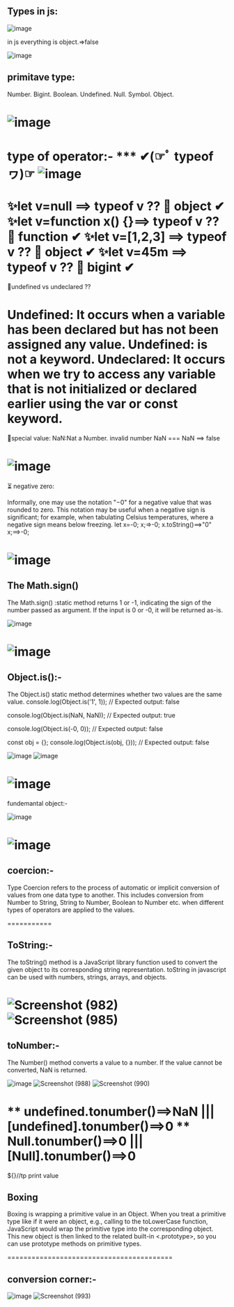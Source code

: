 ## Types in js:
![image](https://github.com/ayaabumtawea12/Mastering-javascript-in-20-days/assets/120716752/75414638-6031-48cf-9654-24831760cdd8)

 in js everything is object.=>false
 
![image](https://github.com/ayaabumtawea12/Mastering-javascript-in-20-days/assets/120716752/e00fdc24-4d43-45af-92ef-ae907df0aecf)

 
## primitave type:
Number.
Bigint.
Boolean.
Undefined.
Null.
Symbol.
Object.

![image](https://github.com/ayaabumtawea12/Mastering-javascript-in-20-days/assets/120716752/71f9b604-03ec-4c67-9563-e2b4f79a5492)
=============
type of operator:-
*** ✔(☞ﾟ   typeof  ヮ)☞
![image](https://github.com/ayaabumtawea12/Mastering-javascript-in-20-days/assets/120716752/ae9e31ba-ad70-4237-b75c-191125cea9a7)
============================
 ✨let v=null ==> typeof v ?? 🧐 object ✔
 ✨let v=function x() {}==> typeof v ?? 🧐 function ✔
 ✨let v=[1,2,3] ==> typeof v ?? 🧐 object ✔
  ✨let v=45m ==> typeof v ?? 🧐 bigint ✔
 ======================
 🧠undefined vs undeclared ??
 
Undefined: It occurs when a variable has been declared but has not been assigned any value.
Undefined: is not a keyword. Undeclared: It occurs when we try to access any variable that is not initialized or declared earlier using the var or const keyword.
=========================================
🔑special value:
NaN:Nat a Number.  invalid number
NaN === NaN ==> false


![image](https://github.com/ayaabumtawea12/Mastering-javascript-in-20-days/assets/120716752/755e7117-e519-494e-a80d-587884f4f685)
=========================================
⏳ negative zero:

Informally, one may use the notation "−0" for a negative value that was rounded to zero. This notation may be useful when a negative sign is significant; for example, when tabulating Celsius temperatures, where a negative sign means below freezing.
let x=-0;
x;=>-0;
x.toString()==>"0"
x;==>-0;

 
![image](https://github.com/ayaabumtawea12/Mastering-javascript-in-20-days/assets/120716752/ba504b4b-f8ba-4de7-8577-e6242cce2685)
===================
## The Math.sign() 

The Math.sign() :static method returns 1 or -1, indicating the sign of the number passed as argument. If the input is 0 or -0, it will be returned as-is.

![image](https://github.com/ayaabumtawea12/Mastering-javascript-in-20-days/assets/120716752/96adea51-4b01-4094-9e18-8f5ceb123122)

![image](https://github.com/ayaabumtawea12/Mastering-javascript-in-20-days/assets/120716752/4e1f1dc1-0d68-4975-af24-fc19ac5101c0)
===============
## Object.is():-

The Object.is() static method determines whether two values are the same value.
console.log(Object.is('1', 1));
// Expected output: false

console.log(Object.is(NaN, NaN));
// Expected output: true

console.log(Object.is(-0, 0));
// Expected output: false

const obj = {};
console.log(Object.is(obj, {}));
// Expected output: false

![image](https://github.com/ayaabumtawea12/Mastering-javascript-in-20-days/assets/120716752/89311c53-7b80-43fe-9a0c-e70beed1fba0)
![image](https://github.com/ayaabumtawea12/Mastering-javascript-in-20-days/assets/120716752/1e9e8b90-b15c-4515-986f-c4973adc0ced)

![image](https://github.com/ayaabumtawea12/Mastering-javascript-in-20-days/assets/120716752/c953cb13-3a57-4986-9eb6-84ff2666b9bb)
 ===========================================
fundemantal object:-

![image](https://github.com/ayaabumtawea12/Mastering-javascript-in-20-days/assets/120716752/cdbe1645-1cec-4163-8b63-af9d65c4a7bf)

![image](https://github.com/ayaabumtawea12/Mastering-javascript-in-20-days/assets/120716752/55d2ef9a-265b-4ed1-98bf-cd1355a6c56c)
=============================================
## coercion:-

Type Coercion refers to the process of automatic or implicit conversion of values from one data type to another. This includes conversion from Number to String, String to Number, Boolean to Number etc. when different types of operators are applied to the values.

===========
## ToString:-

The toString() method is a JavaScript library function used to convert the given object to its corresponding string representation. toString in javascript can be used with numbers, strings, arrays, and objects.

![Screenshot (982)](https://github.com/ayaabumtawea12/Mastering-javascript-in-20-days/assets/120716752/6f6eee84-70e5-4523-ace0-9e24605442f2)
![Screenshot (985)](https://github.com/ayaabumtawea12/Mastering-javascript-in-20-days/assets/120716752/21c46504-5b79-430f-a364-3e21b28b50c0)
===================
## toNumber:-

The Number() method converts a value to a number. If the value cannot be converted, NaN is returned.

![image](https://github.com/ayaabumtawea12/Mastering-javascript-in-20-days/assets/120716752/9ecf035b-9f30-4e8a-9283-934df8f36f31)
![Screenshot (988)](https://github.com/ayaabumtawea12/Mastering-javascript-in-20-days/assets/120716752/615ce9bb-6243-4769-acea-5f4cc1c8a528)
![Screenshot (990)](https://github.com/ayaabumtawea12/Mastering-javascript-in-20-days/assets/120716752/63661eca-b7ae-407d-97bd-0cdf2b22ac17)

** undefined.tonumber()==>NaN ||| [undefined].tonumber()==>0
** Null.tonumber()==>0  ||| [Null].tonumber()==>0
===========================================================

${}//tp print value 

## Boxing
Boxing is wrapping a primitive value in an Object. When you treat a primitive type like if it were an object, e.g., calling to the toLowerCase function, JavaScript would wrap the primitive type into the corresponding object. This new object is then linked to the related built-in <.prototype>, so you can use prototype methods on primitive types.

=========================================
## conversion corner:-
![image](https://github.com/ayaabumtawea12/Mastering-javascript-in-20-days/assets/120716752/3b811bd8-49bc-4b5c-9440-cb71858c8fbf)
![Screenshot (993)](https://github.com/ayaabumtawea12/Mastering-javascript-in-20-days/assets/120716752/2859842a-0e6a-49fd-8d68-a95fb3d4628c)









































 
